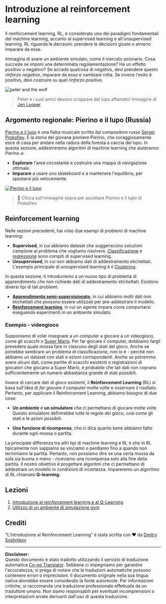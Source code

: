 <!--
CO_OP_TRANSLATOR_METADATA:
{
  "original_hash": "20ca019012b1725de956681d036d8b18",
  "translation_date": "2025-08-29T22:02:46+00:00",
  "source_file": "8-Reinforcement/README.md",
  "language_code": "it"
}
-->
# Introduzione al reinforcement learning

Il reinforcement learning, RL, è considerato uno dei paradigmi fondamentali del machine learning, accanto al supervised learning e all'unsupervised learning. RL riguarda le decisioni: prendere le decisioni giuste o almeno imparare da esse.

Immagina di avere un ambiente simulato, come il mercato azionario. Cosa succede se imponi una determinata regolamentazione? Ha un effetto positivo o negativo? Se accade qualcosa di negativo, devi prendere questo _rinforzo negativo_, imparare da esso e cambiare rotta. Se invece l'esito è positivo, devi costruire su quel _rinforzo positivo_.

![peter and the wolf](../../../translated_images/peter.779730f9ba3a8a8d9290600dcf55f2e491c0640c785af7ac0d64f583c49b8864.it.png)

> Peter e i suoi amici devono scappare dal lupo affamato! Immagine di [Jen Looper](https://twitter.com/jenlooper)

## Argomento regionale: Pierino e il lupo (Russia)

[Pierino e il lupo](https://it.wikipedia.org/wiki/Pierino_e_il_lupo) è una fiaba musicale scritta dal compositore russo [Sergei Prokofiev](https://it.wikipedia.org/wiki/Sergej_Prokof%27ev). È la storia del giovane pioniere Pierino, che coraggiosamente esce di casa per andare nella radura della foresta a caccia del lupo. In questa sezione, addestreremo algoritmi di machine learning che aiuteranno Pierino a:

- **Esplorare** l'area circostante e costruire una mappa di navigazione ottimale.
- **Imparare** a usare uno skateboard e a mantenere l'equilibrio, per spostarsi più velocemente.

[![Pierino e il lupo](https://img.youtube.com/vi/Fmi5zHg4QSM/0.jpg)](https://www.youtube.com/watch?v=Fmi5zHg4QSM)

> 🎥 Clicca sull'immagine sopra per ascoltare Pierino e il lupo di Prokofiev

## Reinforcement learning

Nelle sezioni precedenti, hai visto due esempi di problemi di machine learning:

- **Supervised**, in cui abbiamo dataset che suggeriscono soluzioni campione al problema che vogliamo risolvere. [Classificazione](../4-Classification/README.md) e [regressione](../2-Regression/README.md) sono compiti di supervised learning.
- **Unsupervised**, in cui non abbiamo dati di addestramento etichettati. L'esempio principale di unsupervised learning è il [Clustering](../5-Clustering/README.md).

In questa sezione, ti introdurremo a un nuovo tipo di problema di apprendimento che non richiede dati di addestramento etichettati. Esistono diversi tipi di tali problemi:

- **[Apprendimento semi-supervisionato](https://it.wikipedia.org/wiki/Apprendimento_semi-supervisionato)**, in cui abbiamo molti dati non etichettati che possono essere utilizzati per pre-addestrare il modello.
- **[Reinforcement learning](https://it.wikipedia.org/wiki/Apprendimento_per_ricompensa)**, in cui un agente impara come comportarsi eseguendo esperimenti in un ambiente simulato.

### Esempio - videogioco

Supponiamo di voler insegnare a un computer a giocare a un videogioco, come gli scacchi o [Super Mario](https://it.wikipedia.org/wiki/Super_Mario). Per far giocare il computer, dobbiamo fargli prevedere quale mossa fare in ciascuno degli stati del gioco. Anche se potrebbe sembrare un problema di classificazione, non lo è - perché non abbiamo un dataset con stati e azioni corrispondenti. Anche se potremmo avere alcuni dati, come partite di scacchi esistenti o registrazioni di giocatori che giocano a Super Mario, è probabile che tali dati non coprano sufficientemente un numero abbastanza grande di stati possibili.

Invece di cercare dati di gioco esistenti, il **Reinforcement Learning** (RL) si basa sull'idea di *far giocare il computer* molte volte e osservare il risultato. Pertanto, per applicare il Reinforcement Learning, abbiamo bisogno di due cose:

- **Un ambiente** e **un simulatore** che ci permettano di giocare molte volte. Questo simulatore definirebbe tutte le regole del gioco, così come gli stati e le azioni possibili.

- **Una funzione di ricompensa**, che ci dica quanto bene abbiamo fatto durante ogni mossa o partita.

La principale differenza tra altri tipi di machine learning e RL è che in RL tipicamente non sappiamo se vinciamo o perdiamo fino a quando non terminiamo la partita. Pertanto, non possiamo dire se una certa mossa da sola sia buona o meno - riceviamo una ricompensa solo alla fine della partita. Il nostro obiettivo è progettare algoritmi che ci permettano di addestrare un modello in condizioni di incertezza. Impareremo un algoritmo di RL chiamato **Q-learning**.

## Lezioni

1. [Introduzione al reinforcement learning e al Q-Learning](1-QLearning/README.md)
2. [Utilizzo di un ambiente di simulazione gym](2-Gym/README.md)

## Crediti

"L'introduzione al Reinforcement Learning" è stata scritta con ♥️ da [Dmitry Soshnikov](http://soshnikov.com)

---

**Disclaimer**:  
Questo documento è stato tradotto utilizzando il servizio di traduzione automatica [Co-op Translator](https://github.com/Azure/co-op-translator). Sebbene ci impegniamo per garantire l'accuratezza, si prega di notare che le traduzioni automatiche possono contenere errori o imprecisioni. Il documento originale nella sua lingua nativa dovrebbe essere considerato la fonte autorevole. Per informazioni critiche, si raccomanda una traduzione professionale effettuata da un traduttore umano. Non siamo responsabili per eventuali incomprensioni o interpretazioni errate derivanti dall'uso di questa traduzione.